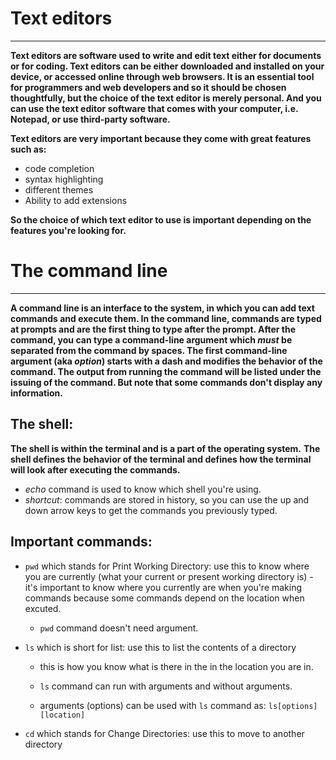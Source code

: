 # Text editors
--------------
**Text editors are software used to write and edit text either for documents or for coding.
Text editors can be either downloaded and installed on your device, or accessed online through web browsers.
It is an essential tool for programmers and web developers and so it should be chosen thoughtfully, but the choice of the text editor is merely personal.
And you can use the text editor software that comes with your computer, i.e. Notepad, or use third-party software.**

**Text editors are very important because they come with great features such as:**

* code completion
* syntax highlighting
* different themes
* Ability to add extensions

**So the choice of which text editor to use is important depending on the features you're looking for.**

# The command line
--------------------
**A command line is an interface to the system, in which you can add text commands and execute them.
In the command line, commands are typed at prompts and are the first thing to type after the prompt.
After the command, you can type a command-line argument which _must_ be separated from the command by spaces.
The first command-line argument (aka *option*) starts with a dash and modifies the behavior of the command.
The output from running the command will be listed under the issuing of the command. 
But note that some commands don't display any information.**

## The shell:
**The shell is within the terminal and is a part of the operating system.**
**The shell defines the behavior of the terminal and defines how the terminal will look after executing the commands.**
- _echo_ command is used to know which shell you're using.
- *shortcut*: commands are stored in history, so you can use the up and down arrow keys to get the commands you previously typed.

## Important commands:
* `pwd` which stands for Print Working Directory: use this to know where you are currently (what your current or present working directory is)
    -it's important to know where you currently are when you're making commands because some commands depend on the location when excuted.
    
    - `pwd` command doesn't need argument.
    
* `ls` which is short for list: use this to list the contents of a directory
    - this is how you know what is there in the in the location you are in.
    
    - `ls` command can run with arguments and without arguments.
    
    - arguments (options) can be used with `ls` command as:  `ls[options][location]`
    
* `cd` which stands for Change Directories: use this to move to another directory

